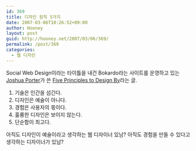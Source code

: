 ```yaml
---
id: 369
title: 디자인 원칙 5가지
date: 2007-03-06T10:26:52+09:00
author: Hooney
layout: post
guid: http://hooney.net/2007/03/06/369/
permalink: /post/369
categories:
  - 웹 디자인
---
```

Social Web Design이라는 타이틀을 내건 Bokardo라는 사이트를 운영하고 있는 [Joshua Porter](http://bokardo.com/about/)가 쓴 [Five Principles to Design By](http://bokardo.com/archives/five-principles-to-design-by/)라는 글.

  1. 기술은 인간을 섬긴다.
  2. 디자인은 예술이 아니다.
  3. 경험은 사용자의 몫이다.
  4. 훌륭한 디자인은 보이지 않는다.
  5. 단순함이 최고다.

아직도 디자인이 예술이라고 생각하는 웹 디자이너 있남? 아직도 경험을 만들 수 있다고 생각하는 디자이너가 있남?